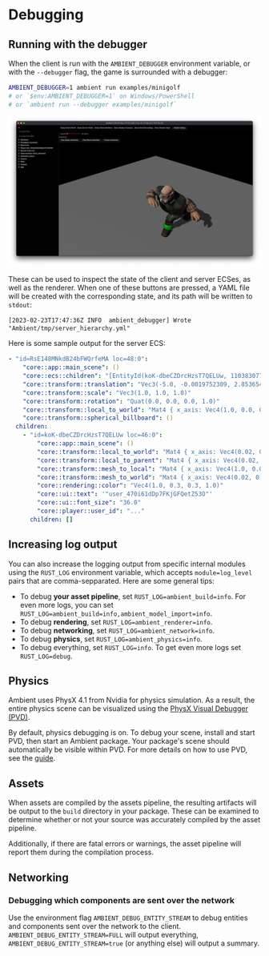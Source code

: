 # Debugging

## Running with the debugger

When the client is run with the `AMBIENT_DEBUGGER` environment variable, or with the `--debugger` flag, the game is surrounded with a debugger:

```sh
AMBIENT_DEBUGGER=1 ambient run examples/minigolf
# or `$env:AMBIENT_DEBUGGER=1` on Windows/PowerShell
# or `ambient run --debugger examples/minigolf`
```

![Debugger surrounding the game with `AMBIENT_DEBUGGER`](debugger.png)

These can be used to inspect the state of the client and server ECSes, as well as the renderer. When one of these buttons are pressed, a YAML file will be created with the corresponding state, and its path will be written to `stdout`:

```log
[2023-02-23T17:47:36Z INFO  ambient_debugger] Wrote "Ambient/tmp/server_hierarchy.yml"
```

Here is some sample output for the server ECS:

```yaml
- "id=RsE148MNkdB24bFWQrfeMA loc=48:0":
    "core::app::main_scene": ()
    "core::ecs::children": "[EntityId(koK-dbeCZDrcHzsT7QELUw, 110383077981027712353063371358575952530)]"
    "core::transform::translation": "Vec3(-5.0, -0.0019752309, 2.8536541)"
    "core::transform::scale": "Vec3(1.0, 1.0, 1.0)"
    "core::transform::rotation": "Quat(0.0, 0.0, 0.0, 1.0)"
    "core::transform::local_to_world": "Mat4 { x_axis: Vec4(1.0, 0.0, 0.0, 0.0), y_axis: Vec4(0.0, 1.0, 0.0, 0.0), z_axis: Vec4(0.0, 0.0, 1.0, 0.0), w_axis: Vec4(-5.0, -0.001970334, 2.8387475, 1.0) }"
    "core::transform::spherical_billboard": ()
  children:
    - "id=koK-dbeCZDrcHzsT7QELUw loc=46:0":
        "core::app::main_scene": ()
        "core::transform::local_to_world": "Mat4 { x_axis: Vec4(0.02, 0.0, 0.0, 0.0), y_axis: Vec4(0.0, -0.02, 1.7484555e-9, 0.0), z_axis: Vec4(0.0, -1.7484555e-9, -0.02, 0.0), w_axis: Vec4(-5.0, -0.001970334, 2.8387475, 1.0) }"
        "core::transform::local_to_parent": "Mat4 { x_axis: Vec4(0.02, 0.0, 0.0, 0.0), y_axis: Vec4(0.0, -0.02, 1.7484555e-9, 0.0), z_axis: Vec4(0.0, -1.7484555e-9, -0.02, 0.0), w_axis: Vec4(0.0, 0.0, 0.0, 1.0) }"
        "core::transform::mesh_to_local": "Mat4 { x_axis: Vec4(1.0, 0.0, 0.0, 0.0), y_axis: Vec4(0.0, 1.0, 0.0, 0.0), z_axis: Vec4(0.0, 0.0, 1.0, 0.0), w_axis: Vec4(0.0, 0.0, 0.0, 1.0) }"
        "core::transform::mesh_to_world": "Mat4 { x_axis: Vec4(0.02, 0.0, 0.0, 0.0), y_axis: Vec4(0.0, -0.02, 1.7484555e-9, 0.0), z_axis: Vec4(0.0, -1.7484555e-9, -0.02, 0.0), w_axis: Vec4(-5.0, -0.001970334, 2.8387475, 1.0) }"
        "core::rendering::color": "Vec4(1.0, 0.3, 0.3, 1.0)"
        "core::ui::text": '"user_470i61dDp7FKjGFQetZ53O"'
        "core::ui::font_size": "36.0"
        "core::player::user_id": "..."
      children: []
```

## Increasing log output

You can also increase the logging output from specific internal modules using the `RUST_LOG` environment variable,
which accepts `module=log_level` pairs that are comma-sepparated. Here are some general tips:

- To debug **your asset pipeline**, set `RUST_LOG=ambient_build=info`. For even more logs, you can set `RUST_LOG=ambient_build=info,ambient_model_import=info`.
- To debug **rendering**, set `RUST_LOG=ambient_renderer=info`.
- To debug **networking**, set `RUST_LOG=ambient_network=info`.
- To debug **physics**, set `RUST_LOG=ambient_physics=info`.
- To debug everything, set `RUST_LOG=info`. To get even more logs set `RUST_LOG=debug`.

## Physics

Ambient uses PhysX 4.1 from Nvidia for physics simulation. As a result, the entire physics scene can be visualized using the [PhysX Visual Debugger (PVD)](https://developer.nvidia.com/physx-visual-debugger).

By default, physics debugging is on. To debug your scene, install and start PVD, then start an Ambient package. Your package's scene should automatically be visible within PVD. For more details on how to use PVD, see the [guide](https://gameworksdocs.nvidia.com/PhysX/4.1/documentation/physxguide/Manual/VisualDebugger.html).

## Assets

When assets are compiled by the assets pipeline, the resulting artifacts will be output to the `build` directory in your package. These can be examined to determine whether or not your source was accurately compiled by the asset pipeline.

Additionally, if there are fatal errors or warnings, the asset pipeline will report them during the compilation process.

## Networking

### Debugging which components are sent over the network

Use the environment flag `AMBIENT_DEBUG_ENTITY_STREAM` to debug entities and components sent over the network to the client. `AMBIENT_DEBUG_ENTITY_STREAM=FULL` will output everything, `AMBIENT_DEBUG_ENTITY_STREAM=true` (or anything else) will output a summary.

